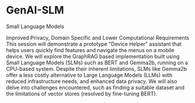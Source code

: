 # GenAI-SLM

Small Language Models

Improved Privacy, Domain Specific and Lower Computational Requirements This session will demonstrate a prototype "Device Helper" assistant that helps users quickly find features and navigate the menus on a mobile device. We will explore the GraphRAG based implementation built using Small Language Models (SLMs) such as BERT and Gemma2b, running on a CPU-based system. Despite their inherent limitations, SLMs like Gemma2b offer a less costly alternative to Large Language Models (LLMs) with reduced infrastructure needs, and enhanced data privacy. We will also delve into challenges encountered, such as finding a suitable dataset and the limitations of vector stores (resolved by fine-tuning BERT).
